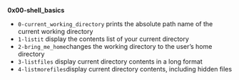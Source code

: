 **0x00-shell_basics**
- `0-current_working_directory` prints the absolute path name of the current working directory
- `1-listit` display the contents list of your current directory
- `2-bring_me_home`changes the working directory to the user’s home directory
- `3-listfiles` display current directory contents in a long format
- `4-listmorefiles`display current directory contents, including hidden files
